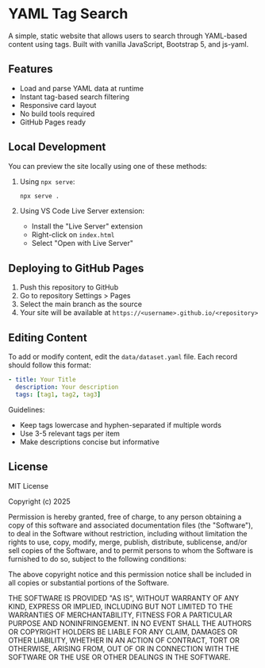 # YAML Tag Search

A simple, static website that allows users to search through YAML-based content using tags. Built with vanilla JavaScript, Bootstrap 5, and js-yaml.

## Features

- Load and parse YAML data at runtime
- Instant tag-based search filtering
- Responsive card layout
- No build tools required
- GitHub Pages ready

## Local Development

You can preview the site locally using one of these methods:

1. Using `npx serve`:
   ```bash
   npx serve .
   ```

2. Using VS Code Live Server extension:
   - Install the "Live Server" extension
   - Right-click on `index.html`
   - Select "Open with Live Server"

## Deploying to GitHub Pages

1. Push this repository to GitHub
2. Go to repository Settings > Pages
3. Select the main branch as the source
4. Your site will be available at `https://<username>.github.io/<repository>`

## Editing Content

To add or modify content, edit the `data/dataset.yaml` file. Each record should follow this format:

```yaml
- title: Your Title
  description: Your description
  tags: [tag1, tag2, tag3]
```

Guidelines:
- Keep tags lowercase and hyphen-separated if multiple words
- Use 3-5 relevant tags per item
- Make descriptions concise but informative

## License

MIT License

Copyright (c) 2025

Permission is hereby granted, free of charge, to any person obtaining a copy
of this software and associated documentation files (the "Software"), to deal
in the Software without restriction, including without limitation the rights
to use, copy, modify, merge, publish, distribute, sublicense, and/or sell
copies of the Software, and to permit persons to whom the Software is
furnished to do so, subject to the following conditions:

The above copyright notice and this permission notice shall be included in all
copies or substantial portions of the Software.

THE SOFTWARE IS PROVIDED "AS IS", WITHOUT WARRANTY OF ANY KIND, EXPRESS OR
IMPLIED, INCLUDING BUT NOT LIMITED TO THE WARRANTIES OF MERCHANTABILITY,
FITNESS FOR A PARTICULAR PURPOSE AND NONINFRINGEMENT. IN NO EVENT SHALL THE
AUTHORS OR COPYRIGHT HOLDERS BE LIABLE FOR ANY CLAIM, DAMAGES OR OTHER
LIABILITY, WHETHER IN AN ACTION OF CONTRACT, TORT OR OTHERWISE, ARISING FROM,
OUT OF OR IN CONNECTION WITH THE SOFTWARE OR THE USE OR OTHER DEALINGS IN THE
SOFTWARE.